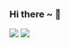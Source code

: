 ### Hi there ~ 👋

![](https://github-readme-stats.vercel.app/api?username=CYYHH3&show_icons=true&hide_border=true&theme=material-palenight&bg_color=DEG,89253e,3a6186&text_color=e5e5e5&title_color=cc9cec)
![](https://github-readme-stats.vercel.app/api/top-langs/?username=CYYHH3&layout=compact&card_width=297)

<!--
**CYYHH3/CYYHH3** is a ✨ _special_ ✨ repository because its `README.md` (this file) appears on your GitHub profile.

Here are some ideas to get you started:

- 🔭 I’m currently working on ...
- 🌱 I’m currently learning ...
- 👯 I’m looking to collaborate on ...
- 🤔 I’m looking for help with ...
- 💬 Ask me about ...
- 📫 How to reach me: ...
- 😄 Pronouns: ...
- ⚡ Fun fact: ...
-->
